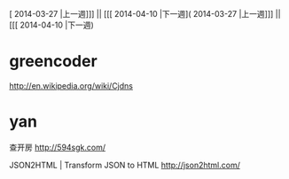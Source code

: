 [ 2014-03-27 |上一週]]] || [[[ 2014-04-10 |下一週]( 2014-03-27 |上一週]]] || [[[ 2014-04-10 |下一週)





# greencoder

<http://en.wikipedia.org/wiki/Cjdns>  

# yan

查开房
<http://594sgk.com/>  

JSON2HTML | Transform JSON to HTML
<http://json2html.com/>  